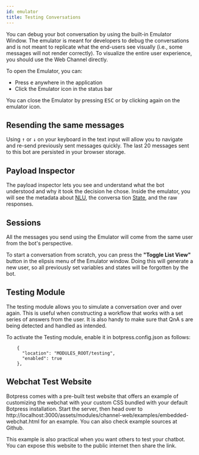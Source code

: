 ```yaml
---
id: emulator
title: Testing Conversations
---
```


You can debug your bot conversation by using the built-in Emulator Window. The emulator is meant for developers to debug the conversations and is not meant to replicate what the end-users see visually (i.e., some messages will not render correctly). To visualize the entire user experience, you should use the Web Channel directly.

To open the Emulator, you can:

- Press <kbd>e</kbd> anywhere in the application
- Click the Emulator icon in the status bar

You can close the Emulator by pressing <kbd>ESC</kbd> or by clicking again on the emulator icon.

## Resending the same messages

Using <kbd>↑</kbd> or <kbd>↓</kbd> on your keyboard in the text input will allow you to navigate and re-send previously sent messages quickly. The last 20 messages sent to this bot are persisted in your browser storage.

## Payload Inspector

The payload inspector lets you see and understand what the bot understood and why it took the decision he chose. Inside the emulator, you will see the metadata about [NLU](nlu), the conversa  tion [State](dialog), and the raw responses.

## Sessions

All the messages you send using the Emulator will come from the same user from the bot's perspective.

To start a conversation from scratch, you can press the **"Toggle List View"** button in the elipsis menu of the Emulator window. Doing this will generate a new user, so all previously set variables and states will be forgotten by the bot.

## Testing Module

The testing module allows you to simulate a conversation over and over again. This is useful when constructing a workflow that works with a set series of answers from the user. It is also handy to make sure that QnA s are being detected and handled as intended.

To activate the Testing module, enable it in botpress.config.json as follows:

```
    {
      "location": "MODULES_ROOT/testing",
      "enabled": true
    },
```

## Webchat Test Website
Botpress comes with a pre-built test website that offers an example of customizing the webchat with your custom CSS bundled with your default Botpress installation. Start the server, then head over to http://localhost:3000/assets/modules/channel-web/examples/embedded-webchat.html for an example. You can also check example sources at Github.

This example is also practical when you want others to test your chatbot. You can expose this website to the public internet then share the link.

